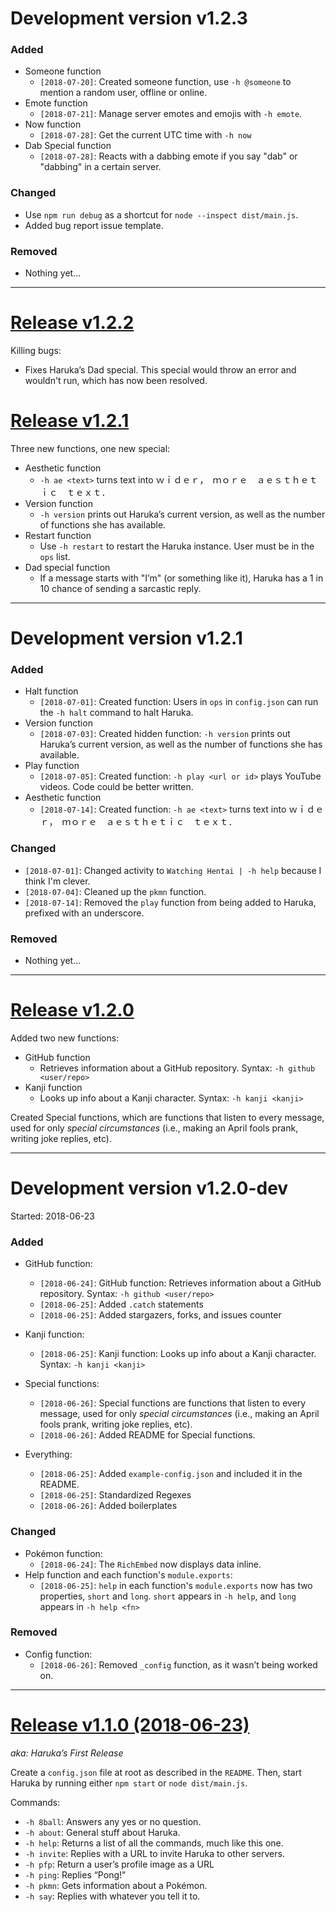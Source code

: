 # Development version v1.2.3

### Added
- Someone function
    - `[2018-07-20]`: Created someone function, use `-h @someone` to mention a random user, offline or online.
- Emote function
    - `[2018-07-21]`: Manage server emotes and emojis with `-h emote`.
- Now function
    - `[2018-07-28]`: Get the current UTC time with `-h now`
- Dab Special function
    - `[2018-07-28]`: Reacts with a dabbing emote if you say "dab" or "dabbing" in a certain server.

### Changed
- Use `npm run debug` as a shortcut for `node --inspect dist/main.js`.
- Added bug report issue template.

### Removed
- Nothing yet...

---

# [Release v1.2.2](https://github.com/MindfulMinun/discord-haruka/releases/tag/v1.2.2)
Killing bugs:
- Fixes Haruka’s Dad special. This special would throw an error and wouldn't run, which has now been resolved.

# [Release v1.2.1](https://github.com/MindfulMinun/discord-haruka/releases/tag/v1.2.1)

Three new functions, one new special:
- Aesthetic function
    - `-h ae <text>` turns text into ｗｉｄｅｒ，　ｍｏｒｅ　ａｅｓｔｈｅｔｉｃ　ｔｅｘｔ．
- Version function
    - `-h version` prints out Haruka’s current version, as well as the number of functions she has available.
- Restart function
    - Use `-h restart` to restart the Haruka instance. User must be in the `ops` list.
- Dad special function
    - If a message starts with "I’m" (or something like it), Haruka has a 1 in 10 chance of sending a sarcastic reply.

---

# Development version v1.2.1

### Added
- Halt function
    - `[2018-07-01]`: Created function: Users in `ops` in `config.json` can run the `-h halt` command to halt Haruka.
- Version function
    - `[2018-07-03]`: Created hidden function: `-h version` prints out Haruka’s current version, as well as the number of functions she has available.
- Play function
    - `[2018-07-05]`: Created function: `-h play <url or id>` plays YouTube videos. Code could be better written.
- Aesthetic function
    - `[2018-07-14]`: Created function: `-h ae <text>` turns text into ｗｉｄｅｒ，　ｍｏｒｅ　ａｅｓｔｈｅｔｉｃ　ｔｅｘｔ．

### Changed
- `[2018-07-01]`: Changed activity to `Watching Hentai | -h help` because I think I'm clever.
- `[2018-07-04]`: Cleaned up the `pkmn` function.
- `[2018-07-14]`: Removed the `play` function from being added to Haruka, prefixed with an underscore.

### Removed
- Nothing yet...


---

# [Release v1.2.0](https://github.com/MindfulMinun/discord-haruka/releases/tag/v1.2.0)

Added two new functions:
- GitHub function
    - Retrieves information about a GitHub repository. Syntax: `-h github <user/repo>`
- Kanji function
    - Looks up info about a Kanji character. Syntax: `-h kanji <kanji>`

Created Special functions, which are functions that listen to every message, used for only
    _special circumstances_ (i.e., making an April fools prank, writing joke
    replies, etc).

___

# Development version v1.2.0-dev
Started: 2018-06-23

### Added
- GitHub function:
    - `[2018-06-24]`: GitHub function: Retrieves information about a GitHub repository. Syntax: `-h github <user/repo>`
    - `[2018-06-25]`: Added `.catch` statements
    - `[2018-06-25]`: Added stargazers, forks, and issues counter

- Kanji function:
    - `[2018-06-25]`: Kanji function: Looks up info about a Kanji character. Syntax: `-h kanji <kanji>`

- Special functions:
    - `[2018-06-26]`: Special functions are functions that listen to every message, used for only
        _special circumstances_ (i.e., making an April fools prank, writing joke
        replies, etc).
    - `[2018-06-26]`: Added README for Special functions.

- Everything:
    - `[2018-06-25]`: Added `example-config.json` and included it in the README.
    - `[2018-06-25]`: Standardized Regexes
    - `[2018-06-26]`: Added boilerplates

### Changed
- Pokémon function:  
    - `[2018-06-24]`: The `RichEmbed` now displays data inline.
- Help function and each function's `module.exports`:
    - `[2018-06-25]`: `help` in each function's `module.exports` now has two properties, `short` and `long`. `short` appears in `-h help`, and `long` appears in `-h help <fn>`

### Removed
- Config function:
    - `[2018-06-26]`: Removed `_config` function, as it wasn’t being worked on.
___

# [Release v1.1.0 (2018-06-23)](https://github.com/MindfulMinun/discord-haruka/releases/tag/v1.1.0)
_aka: Haruka’s First Release_

Create a `config.json` file at root as described in the `README`. Then, start Haruka by running either `npm start` or `node dist/main.js`.

Commands:
- `-h 8ball`: Answers any yes or no question.
- `-h about`: General stuff about Haruka.
- `-h help`: Returns a list of all the commands, much like this one.
- `-h invite`: Replies with a URL to invite Haruka to other servers.
- `-h pfp`: Return a user’s profile image as a URL
- `-h ping`: Replies “Pong!”
- `-h pkmn`: Gets information about a Pokémon.
- `-h say`: Replies with whatever you tell it to.
